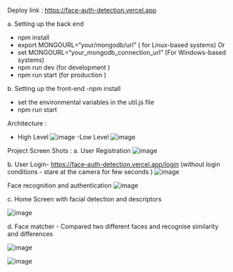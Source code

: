 Deploy link : https://face-auth-detection.vercel.app

a. Setting up the back end 
  - npm install  
  - export MONGOURL=“your/mongodb/url” ( for Linux-based systems)
                                                           Or 
  - set MONGOURL=“your_mongodb_connection_url” (For Windows-based systems)
   - npm run dev (for development )
  - npm run start (for production )
    
  b. Setting up the front-end 
  -npm install 
   - set the environmental variables in the util.js file 
   - npm run start

Architecture :
 - High Level
     ![image](https://github.com/thattallman/face-auth/assets/82497615/0f40d276-526d-42d1-a77e-7dd43aec7ae0)
-Low Level
     ![image](https://github.com/thattallman/face-auth/assets/82497615/1978a858-2dd4-4bc6-b929-7a9de39740c4)


 Project  Screen Shots :
  a. User Registration
 ![image](https://github.com/thattallman/face-auth/assets/82497615/04cc7f11-2dcb-4e15-bfd4-1912e60eddd9)

b. User Login- https://face-auth-detection.vercel.app/login
 (without login conditions  - stare at the camera for few seconds ) 
 ![image](https://github.com/thattallman/face-auth/assets/82497615/e1da4852-6528-4a7c-821a-1772a1d4b85b)
               
 Face recognition and authentication
 ![image](https://github.com/thattallman/face-auth/assets/82497615/b4e19239-a5dd-4334-a00b-d1b09a7cfb8f)

c. Home Screen with facial detection and descriptors 

![image](https://github.com/thattallman/face-auth/assets/82497615/4f0ac002-d587-4995-9a3c-448323a1b32c)

d. Face matcher - Compared two different faces and recognise similarity and differences 

![image](https://github.com/thattallman/face-auth/assets/82497615/dc12f3ed-216c-4e27-be26-d5b4c89b8c1f)

![image](https://github.com/thattallman/face-auth/assets/82497615/76d5565f-822f-4dfe-8cc7-d3a219c59560)

               

 
 
